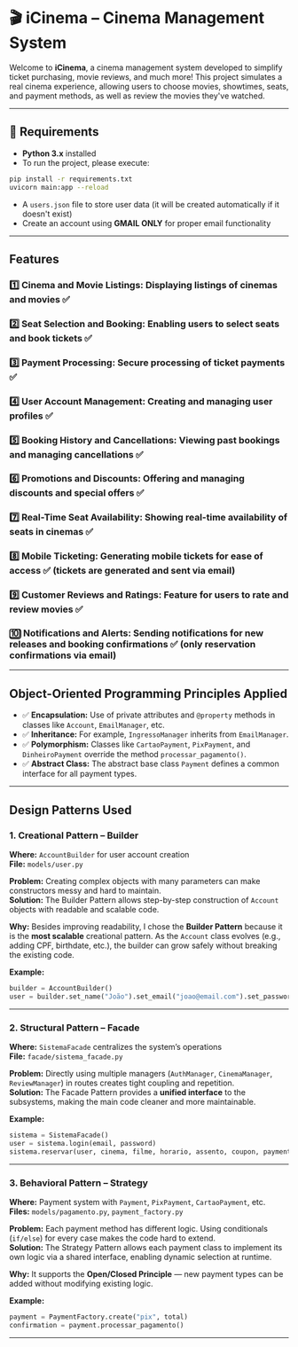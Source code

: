 # 🎬 iCinema – Cinema Management System

Welcome to **iCinema**, a cinema management system developed to simplify ticket purchasing, movie reviews, and much more! This project simulates a real cinema experience, allowing users to choose movies, showtimes, seats, and payment methods, as well as review the movies they've watched.

---

## 📌 Requirements

- **Python 3.x** installed  
- To run the project, please execute:

```bash
pip install -r requirements.txt
uvicorn main:app --reload
```

- A `users.json` file to store user data (it will be created automatically if it doesn't exist)  
- Create an account using **GMAIL ONLY** for proper email functionality  

---

## Features

### 1️⃣ Cinema and Movie Listings: Displaying listings of cinemas and movies ✅  
### 2️⃣ Seat Selection and Booking: Enabling users to select seats and book tickets ✅  
### 3️⃣ Payment Processing: Secure processing of ticket payments ✅  
### 4️⃣ User Account Management: Creating and managing user profiles ✅  
### 5️⃣ Booking History and Cancellations: Viewing past bookings and managing cancellations ✅  
### 6️⃣ Promotions and Discounts: Offering and managing discounts and special offers ✅  
### 7️⃣ Real-Time Seat Availability: Showing real-time availability of seats in cinemas ✅  
### 8️⃣ Mobile Ticketing: Generating mobile tickets for ease of access ✅ (tickets are generated and sent via email)  
### 9️⃣ Customer Reviews and Ratings: Feature for users to rate and review movies ✅  
### 🔟 Notifications and Alerts: Sending notifications for new releases and booking confirmations ✅ (only reservation confirmations via email)  

---

## Object-Oriented Programming Principles Applied

- ✅ **Encapsulation:** Use of private attributes and `@property` methods in classes like `Account`, `EmailManager`, etc.  
- ✅ **Inheritance:** For example, `IngressoManager` inherits from `EmailManager`.  
- ✅ **Polymorphism:** Classes like `CartaoPayment`, `PixPayment`, and `DinheiroPayment` override the method `processar_pagamento()`.  
- ✅ **Abstract Class:** The abstract base class `Payment` defines a common interface for all payment types.

---

## Design Patterns Used

### 1. Creational Pattern – **Builder**
**Where:** `AccountBuilder` for user account creation  
**File:** `models/user.py`

**Problem:** Creating complex objects with many parameters can make constructors messy and hard to maintain.  
**Solution:** The Builder Pattern allows step-by-step construction of `Account` objects with readable and scalable code.

**Why:** Besides improving readability, I chose the **Builder Pattern** because it is the **most scalable** creational pattern. As the `Account` class evolves (e.g., adding CPF, birthdate, etc.), the builder can grow safely without breaking the existing code.

**Example:**
```python
builder = AccountBuilder()
user = builder.set_name("João").set_email("joao@email.com").set_password("123").build()
```

---

### 2. Structural Pattern – **Facade**
**Where:** `SistemaFacade` centralizes the system’s operations  
**File:** `facade/sistema_facade.py`

**Problem:** Directly using multiple managers (`AuthManager`, `CinemaManager`, `ReviewManager`) in routes creates tight coupling and repetition.  
**Solution:** The Facade Pattern provides a **unified interface** to the subsystems, making the main code cleaner and more maintainable.

**Example:**
```python
sistema = SistemaFacade()
user = sistema.login(email, password)
sistema.reservar(user, cinema, filme, horario, assento, coupon, payment_method)
```

---

### 3. Behavioral Pattern – **Strategy**
**Where:** Payment system with `Payment`, `PixPayment`, `CartaoPayment`, etc.  
**Files:** `models/pagamento.py`, `payment_factory.py`

**Problem:** Each payment method has different logic. Using conditionals (`if/else`) for every case makes the code hard to extend.  
**Solution:** The Strategy Pattern allows each payment class to implement its own logic via a shared interface, enabling dynamic selection at runtime.

**Why:** It supports the **Open/Closed Principle** — new payment types can be added without modifying existing logic.

**Example:**
```python
payment = PaymentFactory.create("pix", total)
confirmation = payment.processar_pagamento()
```

---